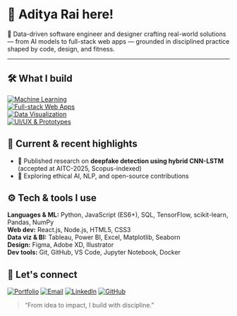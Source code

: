 # 👋 Aditya Rai here!

🎯 Data-driven software engineer and designer crafting real-world solutions — from AI models to full-stack web apps — grounded in disciplined practice shaped by code, design, and fitness.

---

## 🛠️ **What I build**

[![Machine Learning](https://img.shields.io/badge/Machine%20Learning-Python%2C%20TensorFlow%2C%20scikit--learn-%230075a9?style=for-the-badge&logo=python&logoColor=white)]() <br>
[![Full-stack Web Apps](https://img.shields.io/badge/Full--stack%20Web%20Apps-React.js%2C%20Node.js%2C%20REST%20APIs-%2361DAFB?style=for-the-badge&logo=react&logoColor=black)]() <br>
[![Data Visualization](https://img.shields.io/badge/Data%20Visualization-Tableau%2C%20Power%20BI%2C%20Matplotlib-%23E97627?style=for-the-badge&logo=tableau&logoColor=white)]() <br>
[![UI/UX & Prototypes](https://img.shields.io/badge/UI%2FUX%20%26%20Prototypes-Figma%2C%20Adobe%20XD%2C%20Illustrator%2C%20Photoshop-%23F24E1E?style=for-the-badge&logo=figma&logoColor=white)]()

## 🚀 **Current & recent highlights**
- 🧠 Published research on **deepfake detection using hybrid CNN-LSTM** (accepted at AITC-2025, Scopus-indexed)
- 🌱 Exploring ethical AI, NLP, and open-source contributions

## ⚙️ **Tech & tools I use**
**Languages & ML:** Python, JavaScript (ES6+), SQL, TensorFlow, scikit-learn, Pandas, NumPy  
**Web dev:** React.js, Node.js, HTML5, CSS3  
**Data viz & BI:** Tableau, Power BI, Excel, Matplotlib, Seaborn  
**Design:** Figma, Adobe XD, Illustrator  
**Dev tools:** Git, GitHub, VS Code, Jupyter Notebook, Docker

## 🤝 **Let's connect**

[![Portfolio](https://img.shields.io/badge/Portfolio-%230077B5?style=flat&logo=Google%20Chrome&logoColor=white)](https://www.adityaraix.com)
[![Email](https://img.shields.io/badge/Email-%23D14836?style=flat&logo=Gmail&logoColor=white)](mailto:adityarai.rai21@gmail.com)
[![LinkedIn](https://img.shields.io/badge/LinkedIn-%230077B5?style=flat&logo=linkedin&logoColor=white)](https://www.linkedin.com/in/adityaraix)
[![GitHub](https://img.shields.io/badge/GitHub-%2312100E?style=flat&logo=github&logoColor=white)](https://github.com/adityaraix)



> “From idea to impact, I build with discipline.”
